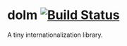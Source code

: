 # dolm [![Build Status](https://travis-ci.org/yishn/dolm.svg?branch=master)](https://travis-ci.org/yishn/dolm)

A tiny internationalization library.
